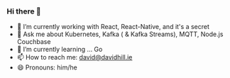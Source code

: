 ### Hi there 👋

- 🔭  I’m currently working with React, React-Native, and it's a secret
- 💬  Ask me about Kubernetes, Kafka ( & Kafka Streams), MQTT, Node.js Couchbase
- 🌱  I’m currently learning ... Go
- 📫  How to reach me: david@davidhill.ie
- 😄  Pronouns: him/he
